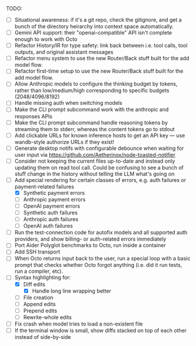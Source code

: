 TODO:

- [ ] Situational awareness: if it's a git repo, check the gitignore, and get a
  bunch of the directory heirarchy into context space automatically.
- [ ] Gemini API support: their "openai-compatible" API isn't complete enough
  to work with Octo
- [ ] Refactor History/IR for type safety: link back between i.e. tool calls,
  tool outputs, and original assistant messages
- [ ] Refactor menu system to use the new Router/Back stuff built for the add
  model flow.
- [ ] Refactor first-time setup to use the new Router/Back stuff built for the
  add model flow.
- [ ] Allow Anthropic models to configure the thinking budget by tokens, rather
  than low/medium/high corresponding to specific budgets (2048/4096/8192)
- [ ] Handle missing auth when switching models
- [ ] Make the CLI prompt subcommand work with the anthropic and responses APIs
- [ ] Make the CLI prompt subcommand handle reasoning tokens by streaming them
  to stderr, whereas the content tokens go to stdout
- [ ] Add clickable URLs for known inference hosts to get an API key — use
  wandb-style authorize URLs if they exist!
- [ ] Generate desktop notifs with configurable debounce when waiting for user
  input via https://github.com/Aetherinox/node-toasted-notifier
- [ ] Consider not keeping the current files up-to-date and instead only
  updating them on read tool call. Could be confusing to see a bunch of stuff
  change in the history without telling the LLM what's going on
- [ ] Add special rendering for certain classes of errors, e.g. auth failures
  or payment-related failures
  - [x] Synthetic payment errors
  - [ ] Anthropic payment errors
  - [ ] OpenAI payment errors
  - [ ] Synthetic auth failures
  - [ ] Anthropic auth failures
  - [ ] OpenAI auth failures
- [ ] Run the test-connection code for autofix models and all supported auth
  providers, and show billing- or auth-related errors immediately
- [ ] Port Aider Polyglot benchmarks to Octo, run inside a container
- [ ] Add SSH transport
- [ ] When Octo returns input back to the user, run a special loop with a basic
  prompt that checks whether Octo forgot anything (i.e. did it run tests, run a
  compiler, etc).
- [ ] Syntax highlighting for:
  - [x] Diff edits
    - [x] Handle long line wrapping better
  - [ ] File creation
  - [ ] Append edits
  - [ ] Prepend edits
  - [ ] Rewrite-whole edits
- [ ] Fix crash when model tries to load a non-existent file
- [ ] If the terminal window is small, show diffs stacked on top of each other
  instead of side-by-side

